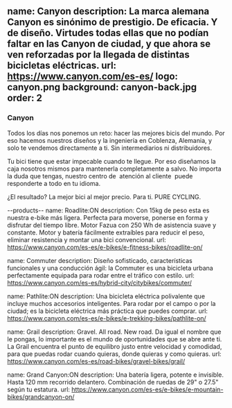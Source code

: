 name: Canyon
description: La marca alemana Canyon es sinónimo de prestigio. De eficacia. Y de diseño. Virtudes todas ellas que no podían faltar en las Canyon de ciudad, y que ahora se ven reforzadas por la llegada de distintas bicicletas eléctricas.
url: https://www.canyon.com/es-es/
logo: canyon.png
background: canyon-back.jpg
order: 2
----
### Canyon

Todos los días nos ponemos un reto: hacer las mejores bicis del mundo. Por eso hacemos nuestros diseños y la ingeniería en Coblenza, Alemania, y solo te vendemos directamente a ti. Sin intermediarios ni distribuidores.

Tu bici tiene que estar impecable cuando te llegue. Por eso diseñamos la caja nosotros mismos para mantenerla completamente a salvo. No importa la duda que tengas, nuestro centro de  atención al cliente  puede responderte a todo en
tu idioma.

¿El resultado? La mejor bici al mejor precio. Para ti. PURE CYCLING.

--products--
name: Roadlite:ON
description: Con 15kg de peso esta es nuestra e-bike más ligera. Perfecta para moverse, ponerse en forma y disfrutar del tiempo libre. Motor Fazua con 250 Wh de asistencia suave y constante. Motor y batería fácilmente extraíbles para reducir el peso, eliminar resistencia y montar una bici convencional.
url: https://www.canyon.com/es-es/e-bikes/e-fitness-bikes/roadlite-on/

name: Commuter
description: Diseño sofisticado, características funcionales y una conducción ágil: la Commuter es una bicicleta urbana perfectamente equipada para rodar entre el tráfico con estilo.
url: https://www.canyon.com/es-es/hybrid-city/citybikes/commuter/

name: Pathlite:ON
description: Una bicicleta eléctrica polivalente que incluye muchos accesorios inteligentes. Para rodar por el campo o por la ciudad; es la bicicleta eléctrica más práctica que puedes comprar.
url: https://www.canyon.com/es-es/e-bikes/e-trekking-bikes/pathlite-on/

name: Grail
description: Gravel. All road. New road. Da igual el nombre que le pongas, lo importante es el mundo de oportunidades que se abre ante ti. La Grail encuentra el punto de equilibro justo entre velocidad y comodidad, para que puedas rodar cuando quieras, donde quieras y como quieras.
url: https://www.canyon.com/es-es/road-bikes/gravel-bikes/grail/

name: Grand Canyon:ON
description: Una batería ligera, potente e invisible. Hasta 120 mm recorrido delantero. Combinación de ruedas de 29" o 27.5" según tu estatura.
url: https://www.canyon.com/es-es/e-bikes/e-mountain-bikes/grandcanyon-on/

